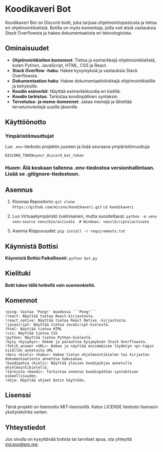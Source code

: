 # Koodikaveri Bot

Koodikaveri Bot on Discord-botti, joka tarjoaa ohjelmointiopastusta ja tietoa eri ohjelmointikielistä. Botilla on myös komentoja, joilla voit etsiä vastauksia Stack Overflowsta ja hakea dokumentaatiota eri teknologioista.

## Ominaisuudet

- **Ohjelmointikielten komennot**: Tietoa ja esimerkkejä ohjelmointikielistä, kuten Python, JavaScript, HTML, CSS ja React.
- **Stack Overflow -haku**: Hakee kysymyksiä ja vastauksia Stack Overflowsta.
- **Dokumentaation haku**: Hakee dokumentaatiolinkkejä ohjelmointikielille ja kehyksille.
- **Koodin esimerkit**: Näyttää esimerkkikoodia eri kielillä.
- **Koodin tarkistus**: Tarkistaa koodinpätkien syntaksin.
- **Tervetuloa- ja meme-komennot**: Jakaa memejä ja lähettää tervetuloviestejä uusille jäsenille.

## Käyttöönotto

### Ympäristömuuttujat

Luo `.env`-tiedosto projektin juureen ja lisää seuraava ympäristömuuttuja:

```DISCORD_TOKEN=your_discord_bot_token```

### Huom: Älä koskaan tallenna .env-tiedostoa versionhallintaan. Lisää se .gitignore-tiedostoon.

## Asennus
1. Kloonaa Repositorio:
```git clone https://github.com/micsno/koodikaveri.git```
```cd koodikaveri```

2. Luo Virtuaaliympäristö (valinnainen, mutta suositeltava):
```python -m venv venv```
```source venv/bin/activate  # Windows: venv\Scripts\activate```

3. Asenna Riippuvuudet:
```pip install -r requirements.txt```

## Käynnistä Bottisi

**Käynnistä Bottisi Paikallisesti:** ```python bot.py```

## Kielituki

**Botti tukee tällä hetkellä vain suomenkieltä.**

## Komennot

    !ping: Vastaa 'Pong!' muodossa ```Pong!```
    !react: Näyttää tietoa React-kirjastosta.
    !react_native: Näyttää tietoa React Native -kirjastosta.
    !javascript: Näyttää tietoa JavaScript-kielestä.
    !html: Näyttää tietoa HTML
    !css: Näyttää tietoa CSS
    !python: Näyttää tietoa Python-kielestä.
    !kysy <kysymys>: Hakee ja palauttaa kysymyksen Stack Overflowsta.
    !fetch_answer <URL>: Hakee ja näyttää ensimmäisen löydetyn <p>-tagin sisällön annetusta URL
    !docs <kieli> <haku>: Hakee tietyn ohjelmointikielen tai kirjaston dokumentaatiosta annettua hakusanaa.
    !koodipohja <kieli>: Näyttää yleisen koodipohjan annetulla ohjelmointikielellä.
    !tarkista <koodi>: Tarkistaa annetun koodinpätkän syntaktisen oikeellisuuden.
    !ohje: Näyttää ohjeet botin käyttöön.

## Lisenssi

Tämä projekti on lisensoitu MIT-lisenssillä. Katso LICENSE tiedosto lisenssin yksityiskohtia varten.

## Yhteystiedot

Jos sinulla on kysyttävää botista tai tarvitset apua, ota yhteyttä <micsno@pm.me>.